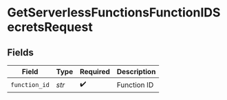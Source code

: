 # GetServerlessFunctionsFunctionIDSecretsRequest


## Fields

| Field              | Type               | Required           | Description        |
| ------------------ | ------------------ | ------------------ | ------------------ |
| `function_id`      | *str*              | :heavy_check_mark: | Function ID        |